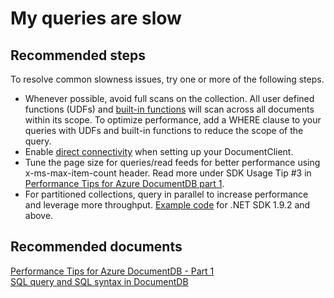 <properties
	pageTitle="My queries are slow"
	description="My queries are slow"
	service="microsoft.documentdb"
	resource="databaseAccounts"
	authors="AndrewHoh"
	displayOrder="4"
	selfHelpType="resource"
	supportTopicIds=""
	resourceTags="databases"
	productPesIds=""
	cloudEnvironments="public"
/>

# My queries are slow

## **Recommended steps**
To resolve common slowness issues, try one or more of the following steps.

* Whenever possible, avoid full scans on the collection. All user defined functions (UDFs) and [built-in functions](https://azure.microsoft.com/en-us/documentation/articles/documentdb-sql-query/#built-in-functions) will scan across all documents within its scope. To optimize performance, add a WHERE clause to your queries with UDFs and built-in functions to reduce the scope of the query.
* Enable [direct connectivity](https://msdn.microsoft.com/library/azure/microsoft.azure.documents.client.connectionmode.aspx) when setting up your DocumentClient.
* Tune the page size for queries/read feeds for better performance using x-ms-max-item-count header. Read more under SDK Usage Tip #3 in [Performance Tips for Azure DocumentDB part 1](https://azure.microsoft.com/en-us/blog/performance-tips-for-azure-documentdb-part-1-2/).
* For partitioned collections, query in parallel to increase performance and leverage more throughput. [Example code](https://github.com/Azure/azure-documentdb-dotnet/blob/master/samples/code-samples/Queries/Program.cs#L664-L734) for .NET SDK 1.9.2 and above.

## **Recommended documents**
[Performance Tips for Azure DocumentDB - Part 1](https://azure.microsoft.com/en-us/blog/performance-tips-for-azure-documentdb-part-1-2/)<br>
[SQL query and SQL syntax in DocumentDB](https://azure.microsoft.com/en-us/documentation/articles/documentdb-sql-query/)
